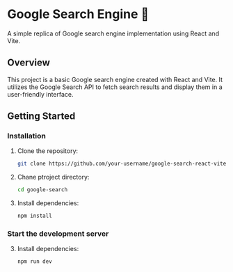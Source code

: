 # Google Search Engine 🚀

A simple replica of Google search engine implementation using React and Vite.

## Overview

This project is a basic Google search engine created with React and Vite. It utilizes the Google Search API to fetch search results and display them in a user-friendly interface.

## Getting Started

### Installation

1. Clone the repository:

   ```bash
   git clone https://github.com/your-username/google-search-react-vite.git
   ```

2. Chane ptroject directory:

   ```bash
   cd google-search
   ```

3. Install dependencies:

   ```bash
   npm install
   ```

### Start the development server

3. Install dependencies:

   ```bash
   npm run dev
   ```
